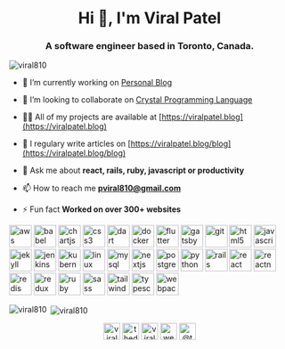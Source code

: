 <h1 align="center">Hi 👋, I'm Viral Patel</h1>
<h3 align="center">A software engineer based in Toronto, Canada.</h3>

<p align="left"> <img src="https://komarev.com/ghpvc/?username=viral810" alt="viral810" /> </p>

- 🔭 I’m currently working on [Personal Blog](https://github.com/viral810/viralpatel.blog)

- 👯 I’m looking to collaborate on [Crystal Programming Language](https://github.com/crystal-lang/crystal)

- 👨‍💻 All of my projects are available at [https://viralpatel.blog](https://viralpatel.blog)

- 📝 I regulary write articles on [https://viralpatel.blog/blog](https://viralpatel.blog/blog)

- 💬 Ask me about **react, rails, ruby, javascript or productivity**

- 📫 How to reach me **pviral810@gmail.com**

- ⚡ Fun fact **Worked on over 300+ websites**

<p align="left"><img src="https://devicons.github.io/devicon/devicon.git/icons/amazonwebservices/amazonwebservices-original-wordmark.svg" alt="aws" width="40" height="40"/> <img src="https://www.vectorlogo.zone/logos/babeljs/babeljs-icon.svg" alt="babel" width="40" height="40"/> <img src="https://www.chartjs.org/media/logo-title.svg" alt="chartjs" width="40" height="40"/> <img src="https://devicons.github.io/devicon/devicon.git/icons/css3/css3-original-wordmark.svg" alt="css3" width="40" height="40"/> <img src="https://www.vectorlogo.zone/logos/dartlang/dartlang-icon.svg" alt="dart" width="40" height="40"/> <img src="https://devicons.github.io/devicon/devicon.git/icons/docker/docker-original-wordmark.svg" alt="docker" width="40" height="40"/> <img src="https://www.vectorlogo.zone/logos/flutterio/flutterio-icon.svg" alt="flutter" width="40" height="40"/> <img src="https://www.vectorlogo.zone/logos/gatsbyjs/gatsbyjs-icon.svg" alt="gatsby" width="40" height="40"/> <img src="https://www.vectorlogo.zone/logos/git-scm/git-scm-icon.svg" alt="git" width="40" height="40"/> <img src="https://devicons.github.io/devicon/devicon.git/icons/html5/html5-original-wordmark.svg" alt="html5" width="40" height="40"/> <img src="https://devicons.github.io/devicon/devicon.git/icons/javascript/javascript-original.svg" alt="javascript" width="40" height="40"/> <img src="https://www.vectorlogo.zone/logos/jekyllrb/jekyllrb-icon.svg" alt="jekyll" width="40" height="40"/> <img src="https://www.vectorlogo.zone/logos/jenkins/jenkins-icon.svg" alt="jenkins" width="40" height="40"/> <img src="https://www.vectorlogo.zone/logos/kubernetes/kubernetes-icon.svg" alt="kubernetes" width="40" height="40"/> <img src="https://devicons.github.io/devicon/devicon.git/icons/linux/linux-original.svg" alt="linux" width="40" height="40"/> <img src="https://devicons.github.io/devicon/devicon.git/icons/mysql/mysql-original-wordmark.svg" alt="mysql" width="40" height="40"/> <img src="https://cdn.worldvectorlogo.com/logos/nextjs-3.svg" alt="nextjs" width="40" height="40"/> <img src="https://devicons.github.io/devicon/devicon.git/icons/postgresql/postgresql-original-wordmark.svg" alt="postgresql" width="40" height="40"/> <img src="https://devicons.github.io/devicon/devicon.git/icons/python/python-original.svg" alt="python" width="40" height="40"/> <img src="https://devicons.github.io/devicon/devicon.git/icons/rails/rails-original-wordmark.svg" alt="rails" width="40" height="40"/> <img src="https://devicons.github.io/devicon/devicon.git/icons/react/react-original-wordmark.svg" alt="react" width="40" height="40"/> <img src="https://reactnative.dev/img/header_logo.svg" alt="reactnative" width="40" height="40"/> <img src="https://devicons.github.io/devicon/devicon.git/icons/redis/redis-original-wordmark.svg" alt="redis" width="40" height="40"/> <img src="https://devicons.github.io/devicon/devicon.git/icons/redux/redux-original.svg" alt="redux" width="40" height="40"/> <img src="https://devicons.github.io/devicon/devicon.git/icons/ruby/ruby-original-wordmark.svg" alt="ruby" width="40" height="40"/> <img src="https://devicons.github.io/devicon/devicon.git/icons/sass/sass-original.svg" alt="sass" width="40" height="40"/> <img src="https://www.vectorlogo.zone/logos/tailwindcss/tailwindcss-icon.svg" alt="tailwind" width="40" height="40"/> <img src="https://devicons.github.io/devicon/devicon.git/icons/typescript/typescript-original.svg" alt="typescript" width="40" height="40"/> <img src="https://devicons.github.io/devicon/devicon.git/icons/webpack/webpack-original.svg" alt="webpack" width="40" height="40"/></p><p><img align="left" src="https://github-readme-stats.vercel.app/api/top-langs/?username=viral810&layout=compact&hide=html" alt="viral810" /></p>

<p>&nbsp;<img align="center" src="https://github-readme-stats.vercel.app/api?username=viral810&show_icons=true" alt="viral810" /></p>

<p align="center">
<a href="https://dev.to/viralpatelblog" target="blank"><img align="center" src="https://cdn.jsdelivr.net/npm/simple-icons@3.0.1/icons/dev-dot-to.svg" alt="viralpatelblog" height="30" width="30" /></a>
<a href="https://twitter.com/thedecodedcoder" target="blank"><img align="center" src="https://cdn.jsdelivr.net/npm/simple-icons@3.0.1/icons/twitter.svg" alt="thedecodedcoder" height="30" width="30" /></a>
<a href="https://linkedin.com/in/viralpatel810" target="blank"><img align="center" src="https://cdn.jsdelivr.net/npm/simple-icons@3.0.1/icons/linkedin.svg" alt="viralpatel810" height="30" width="30" /></a>
<a href="https://stackoverflow.com/users/webgoesviral" target="blank"><img align="center" src="https://cdn.jsdelivr.net/npm/simple-icons@3.0.1/icons/stackoverflow.svg" alt="webgoesviral" height="30" width="30" /></a>
<a href="https://medium.com/@thedecodedcoder" target="blank"><img align="center" src="https://cdn.jsdelivr.net/npm/simple-icons@3.0.1/icons/medium.svg" alt="@thedecodedcoder" height="30" width="30" /></a>
</p>

